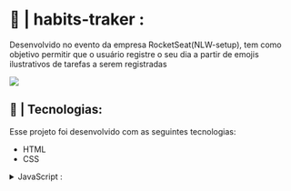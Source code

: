 # 📑 | habits-traker : 
<p>Desenvolvido no evento da empresa RocketSeat(NLW-setup), tem como objetivo permitir que o usuário registre o seu dia a partir de 
emojis ilustrativos de tarefas a serem registradas </p>
<img src="https://user-images.githubusercontent.com/104960654/219968995-5c0e66c9-2d08-4265-8a79-1dbb84a65790.png">

## 🚀 | Tecnologias:
Esse projeto foi desenvolvido com as seguintes tecnologias:
- HTML
- CSS
<details>
<summary> JavaScript :</summary>
<ul>
<li>LocalStorage</li>
<li>DOM</li>
<li>Data Function</li>
<li>Event Listeners</li>
</ul>
</details>
